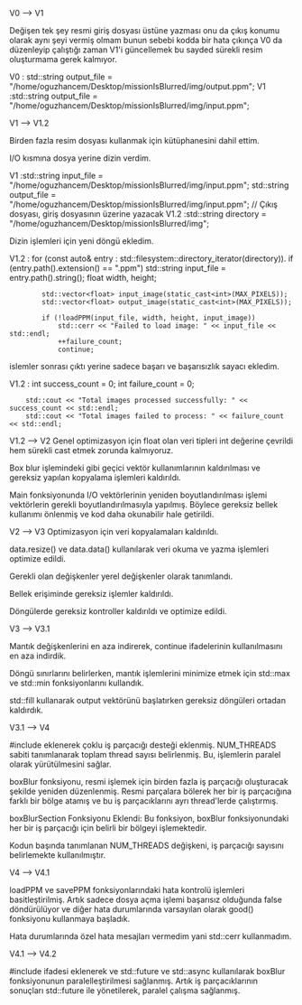 V0 --> V1

Değişen tek şey resmi giriş dosyası üstüne yazması onu da çıkış konumu olarak aynı şeyi vermiş olmam bunun sebebi kodda bir hata çıkınça V0 da düzenleyip çalıştığı zaman V1'i güncellemek bu sayded sürekli resim oluşturmama gerek kalmıyor.

V0 : std::string output_file = "/home/oguzhancem/Desktop/missionIsBlurred/img/output.ppm";
V1 :std::string output_file = "/home/oguzhancem/Desktop/missionIsBlurred/img/input.ppm";

V1 --> V1.2

Birden fazla resim dosyası kullanmak için <filesystem> kütüphanesini dahil ettim.

I/O kısmına dosya yerine dizin verdim.

V1 :std::string input_file = "/home/oguzhancem/Desktop/missionIsBlurred/img/input.ppm";
std::string output_file = "/home/oguzhancem/Desktop/missionIsBlurred/img/input.ppm"; // Çıkış dosyası, giriş dosyasının üzerine yazacak
V1.2 :std::string directory = "/home/oguzhancem/Desktop/missionIsBlurred/img";

Dizin işlemleri için yeni döngü ekledim.

V1.2 : for (const auto& entry : std::filesystem::directory_iterator(directory)).
        if (entry.path().extension() == ".ppm") 
            std::string input_file = entry.path().string();
            float width, height;

            std::vector<float> input_image(static_cast<int>(MAX_PIXELS));
            std::vector<float> output_image(static_cast<int>(MAX_PIXELS));

            if (!loadPPM(input_file, width, height, input_image)) 
                std::cerr << "Failed to load image: " << input_file << std::endl;
                ++failure_count;
                continue;

islemler sonrası çıktı yerine sadece başarı ve başarısızlık sayacı ekledim.

V1.2  : int success_count = 0;
        int failure_count = 0;

        std::cout << "Total images processed successfully: " << success_count << std::endl;
        std::cout << "Total images failed to process: " << failure_count << std::endl;

V1.2 --> V2 
Genel optimizasyon için float olan veri tipleri int değerine çevrildi hem sürekli cast etmek zorunda kalmıyoruz.

Box blur işlemindeki gibi geçici vektör kullanımlarının kaldırılması ve gereksiz yapılan kopyalama işlemleri kaldırıldı.

Main fonksiyonunda I/O vektörlerinin yeniden boyutlandırılması işlemi vektörlerin gerekli boyutlandırılmasıyla yapılmış. Böylece gereksiz bellek kullanımı önlenmiş ve kod daha okunabilir hale getirildi.

V2 --> V3
Optimizasyon için veri kopyalamaları kaldırıldı.

data.resize() ve data.data() kullanılarak veri okuma ve yazma işlemleri optimize edildi.

Gerekli olan değişkenler yerel değişkenler olarak tanımlandı.

Bellek erişiminde gereksiz işlemler kaldırıldı.

Döngülerde gereksiz kontroller kaldırıldı ve optimize edildi.

V3 --> V3.1

Mantık değişkenlerini en aza indirerek, continue ifadelerinin kullanılmasını en aza indirdik.

Döngü sınırlarını belirlerken, mantık işlemlerini minimize etmek için std::max ve std::min fonksiyonlarını kullandık.

std::fill kullanarak output vektörünü başlatırken gereksiz döngüleri ortadan kaldırdık.

V3.1 --> V4
 
 #include <thread> eklenerek çoklu iş parçacığı desteği eklenmiş. NUM_THREADS sabiti tanımlanarak toplam thread sayısı belirlenmiş. Bu, işlemlerin paralel olarak yürütülmesini sağlar.

 boxBlur fonksiyonu, resmi işlemek için birden fazla iş parçacığı oluşturacak şekilde yeniden düzenlenmiş. Resmi parçalara bölerek her bir iş parçacığına farklı bir bölge atamış ve bu iş parçacıklarını ayrı thread'lerde çalıştırmış.

 boxBlurSection Fonksiyonu Eklendi: Bu fonksiyon, boxBlur fonksiyonundaki her bir iş parçacığı için belirli bir bölgeyi işlemektedir.

 Kodun başında tanımlanan NUM_THREADS değişkeni, iş parçacığı sayısını belirlemekte kullanılmıştır.


 V4 --> V4.1

 loadPPM ve savePPM fonksiyonlarındaki hata kontrolü işlemleri basitleştirilmiş. Artık sadece dosya açma işlemi başarısız olduğunda false döndürülüyor ve diğer hata durumlarında varsayılan olarak good() fonksiyonu kullanmaya başladık.

Hata durumlarında özel hata mesajları vermedim yani std::cerr kullanmadım.

V4.1 --> V4.2

#include <future> ifadesi eklenerek ve std::future ve std::async kullanılarak boxBlur fonksiyonunun paralelleştirilmesi sağlanmış. Artık iş parçacıklarının sonuçları std::future ile yönetilerek, paralel çalışma sağlanmış.

